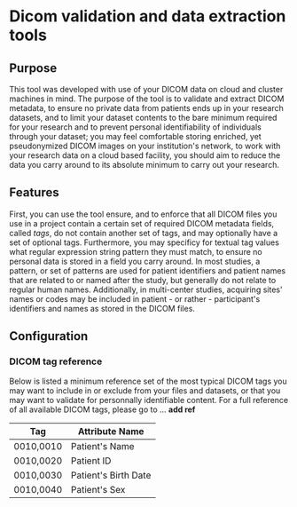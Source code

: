 # Dicom validation and data extraction tools
## Purpose
This tool was developed with use of your DICOM data on cloud and cluster machines in mind. The purpose of the tool is to validate and extract DICOM metadata, to ensure 
no private data from patients ends up in your research datasets, and to limit your dataset contents to the bare minimum required for your research and to prevent personal
identifiability of individuals through your dataset; you may feel comfortable storing enriched, yet pseudonymized DICOM images on your institution's network, to work with your research data on a cloud based facility, you should aim to reduce the data 
you carry around to its absolute minimum to carry out your research. 

## Features
First, you can use the tool ensure, and to enforce that all DICOM files you use in a project contain a certain set of required DICOM metadata fields, called _tags_, 
do not contain another set of tags, and may optionally have a set of optional tags. Furthermore, you may specificy for textual tag values what regular expression
string pattern they must match, to ensure no personal data is stored in a field you carry around. In most studies, a pattern, or set of patterns are used for patient 
identifiers and patient names that are related to or named after the study, but generally do not relate to regular human names. Additionally, in multi-center studies, 
acquiring sites' names or codes may be included in patient - or rather - participant's identifiers and names as stored in the DICOM files.

## Configuration
### DICOM tag reference
Below is listed a minimum reference set of the most typical DICOM tags you may want to include in or exclude from your files and datasets, or that you may want to 
validate for personnally identifiable content. For a full reference of all available DICOM tags, please go to ... **add ref**

Tag|Attribute Name
---|-----
0010,0010|Patient's Name
0010,0020|Patient ID
0010,0030|Patient's Birth Date
0010,0040|Patient's Sex

